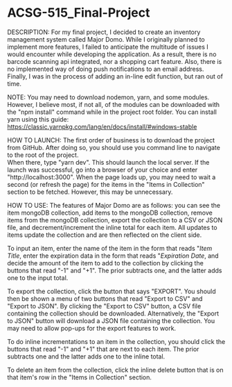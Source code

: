 # ACSG-515_Final-Project
DESCRIPTION:
For my final project, I decided to create an inventory management system called Major Domo.  While I originally planned to implement more features,
I failed to anticipate the multitude of issues I would encounter while developing the application.  As a result, there is no barcode scanning api 
integrated, nor a shopping cart feature.  Also, there is no implemented way of doing push notifications to an email address.  Finally, I was in the process of adding an 
in-line edit function, but ran out of time.

NOTE: 
You may need to download nodemon, yarn, and some modules.  However, I believe most, if not all, of the modules can be downloaded with the "npm install" command
while in the project root folder.  You can install yarn using this guide: https://classic.yarnpkg.com/lang/en/docs/install/#windows-stable 

HOW TO LAUNCH:
The first order of business is to download the project from GitHub.  After doing so, you should use you command line to navigate to the root of the project.  
When there, type "yarn dev".  This should launch the local server.  If the launch was successful, go into a browser of your choice and enter "http://localhost:3000".
When the page loads up, you may need to wait a second (or refresh the page) for the items in the "Items in Collection" section to be fetched.  However, this may be
unnecessary.

HOW TO USE:
The features of Major Domo are as follows: you can see the item mongoDB collection, add items to the mongoDB collection, remove items from the mongoDB collection, 
export the collection to a CSV or JSON file, and decrement/increment the inline total for each item.  All updates to items update the collection and are then reflected
on the client side.

To input an item, enter the name of the item in the form
that reads "*Item Title*, enter the expiration data in the form that reads "*Expiration Date*, and decide the amount of the item to add to the collection by clicking the 
buttons that read "-1" and "+1".  The prior subtracts one, and the latter adds one to the input total.

To export the collection, click the button that says "EXPORT".  You should then be shown a menu of two buttons that read "Export to CSV" and "Export to JSON".  By 
clicking the "Export to CSV" button, a CSV file containing the collection should be downloaded.  Alternatively, the "Export to JSON" button will download a JSON file
containing the collection.  You may need to allow pop-ups for the export features to work.

To do inline incrementations to an item in the collection, you should click the buttons that read "-1" and "+1" that are next to each item.  The prior subtracts one 
and the latter adds one to the inline total.

To delete an item from the collection, click the inline delete button that is on that item's row in the "Items in Collection" section.
